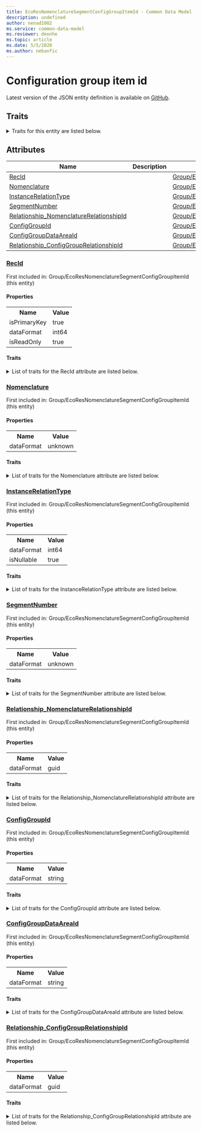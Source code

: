 ```yaml
---
title: EcoResNomenclatureSegmentConfigGroupItemId - Common Data Model | Microsoft Docs
description: undefined
author: nenad1002
ms.service: common-data-model
ms.reviewer: deonhe
ms.topic: article
ms.date: 5/5/2020
ms.author: nebanfic
---
```


# Configuration group item id

  
 Latest version of the JSON entity definition is available on <a href="https://github.com/Microsoft/CDM/tree/master/schemaDocuments/core/operationsCommon/Tables/SupplyChain/ProductInformationManagement/Group/EcoResNomenclatureSegmentConfigGroupItemId.cdm.json" target="_blank">GitHub</a>.  

## Traits

<details>
<summary>Traits for this entity are listed below.  
</summary>

**is.identifiedBy**  
  names a specifc identity attribute to use with an entity  <table><tr><th>Parameter</th><th>Value</th><th>Data type</th><th>Explanation</th></tr><tr><td>attribute</td><td>[EcoResNomenclatureSegmentConfigGroupItemId/(resolvedAttributes)/RecId](#RecId)</td><td>attribute</td><td></td></tr></table>

**is.CDM.entityVersion**  
  <table><tr><th>Parameter</th><th>Value</th><th>Data type</th><th>Explanation</th></tr><tr><td>versionNumber</td><td>"1.0.0"</td><td>string</td><td>semantic version number of the entity</td></tr></table>

**is.application.releaseVersion**  
  <table><tr><th>Parameter</th><th>Value</th><th>Data type</th><th>Explanation</th></tr><tr><td>releaseVersion</td><td>"10.0.13.0"</td><td>string</td><td>semantic version number of the application introducing this entity</td></tr></table>

**is.localized.displayedAs**  
  Holds the list of language specific display text for an object.  <table><tr><th>Parameter</th><th>Value</th><th>Data type</th><th>Explanation</th></tr><tr><td>localizedDisplayText</td><td><table><tr><th>languageTag</th><th>displayText</th></tr><tr><td>en</td><td>Nomenclature segment</td></tr><tr><td>en</td><td>Configuration group item id</td></tr></table></td><td>entity</td><td>a reference to the constant entity holding the list of localized text</td></tr></table>

</details>

## Attributes

|Name|Description|First Included in Instance|
|---|---|---|
|[RecId](#RecId)||<a href="EcoResNomenclatureSegmentConfigGroupItemId.md" target="_blank">Group/EcoResNomenclatureSegmentConfigGroupItemId</a>|
|[Nomenclature](#Nomenclature)||<a href="EcoResNomenclatureSegmentConfigGroupItemId.md" target="_blank">Group/EcoResNomenclatureSegmentConfigGroupItemId</a>|
|[InstanceRelationType](#InstanceRelationType)||<a href="EcoResNomenclatureSegmentConfigGroupItemId.md" target="_blank">Group/EcoResNomenclatureSegmentConfigGroupItemId</a>|
|[SegmentNumber](#SegmentNumber)||<a href="EcoResNomenclatureSegmentConfigGroupItemId.md" target="_blank">Group/EcoResNomenclatureSegmentConfigGroupItemId</a>|
|[Relationship_NomenclatureRelationshipId](#Relationship_NomenclatureRelationshipId)||<a href="EcoResNomenclatureSegmentConfigGroupItemId.md" target="_blank">Group/EcoResNomenclatureSegmentConfigGroupItemId</a>|
|[ConfigGroupId](#ConfigGroupId)||<a href="EcoResNomenclatureSegmentConfigGroupItemId.md" target="_blank">Group/EcoResNomenclatureSegmentConfigGroupItemId</a>|
|[ConfigGroupDataAreaId](#ConfigGroupDataAreaId)||<a href="EcoResNomenclatureSegmentConfigGroupItemId.md" target="_blank">Group/EcoResNomenclatureSegmentConfigGroupItemId</a>|
|[Relationship_ConfigGroupRelationshipId](#Relationship_ConfigGroupRelationshipId)||<a href="EcoResNomenclatureSegmentConfigGroupItemId.md" target="_blank">Group/EcoResNomenclatureSegmentConfigGroupItemId</a>|

### <a href=#RecId name="RecId">RecId</a>

First included in: Group/EcoResNomenclatureSegmentConfigGroupItemId (this entity)  

#### Properties

<table><tr><th>Name</th><th>Value</th></tr><tr><td>isPrimaryKey</td><td>true</td></tr><tr><td>dataFormat</td><td>int64</td></tr><tr><td>isReadOnly</td><td>true</td></tr></table>

#### Traits

<details>
<summary>List of traits for the RecId attribute are listed below.</summary>

**is.dataFormat.integer**  
**is.dataFormat.big**  
**is.identifiedBy**  
names a specifc identity attribute to use with an entity  <table><tr><th>Parameter</th><th>Value</th><th>Data type</th><th>Explanation</th></tr><tr><td>attribute</td><td>[EcoResNomenclatureSegmentConfigGroupItemId/(resolvedAttributes)/RecId](#RecId)</td><td>attribute</td><td></td></tr></table>

**is.readOnly**  
**is.dataFormat.integer**  
**is.dataFormat.big**  
</details>

### <a href=#Nomenclature name="Nomenclature">Nomenclature</a>

First included in: Group/EcoResNomenclatureSegmentConfigGroupItemId (this entity)  

#### Properties

<table><tr><th>Name</th><th>Value</th></tr><tr><td>dataFormat</td><td>unknown</td></tr></table>

#### Traits

<details>
<summary>List of traits for the Nomenclature attribute are listed below.</summary>

</details>

### <a href=#InstanceRelationType name="InstanceRelationType">InstanceRelationType</a>

First included in: Group/EcoResNomenclatureSegmentConfigGroupItemId (this entity)  

#### Properties

<table><tr><th>Name</th><th>Value</th></tr><tr><td>dataFormat</td><td>int64</td></tr><tr><td>isNullable</td><td>true</td></tr></table>

#### Traits

<details>
<summary>List of traits for the InstanceRelationType attribute are listed below.</summary>

**is.dataFormat.integer**  
**is.dataFormat.big**  
**is.nullable**  
The attribute value may be set to NULL.  

**is.dataFormat.integer**  
**is.dataFormat.big**  
</details>

### <a href=#SegmentNumber name="SegmentNumber">SegmentNumber</a>

First included in: Group/EcoResNomenclatureSegmentConfigGroupItemId (this entity)  

#### Properties

<table><tr><th>Name</th><th>Value</th></tr><tr><td>dataFormat</td><td>unknown</td></tr></table>

#### Traits

<details>
<summary>List of traits for the SegmentNumber attribute are listed below.</summary>

</details>

### <a href=#Relationship_NomenclatureRelationshipId name="Relationship_NomenclatureRelationshipId">Relationship_NomenclatureRelationshipId</a>

First included in: Group/EcoResNomenclatureSegmentConfigGroupItemId (this entity)  

#### Properties

<table><tr><th>Name</th><th>Value</th></tr><tr><td>dataFormat</td><td>guid</td></tr></table>

#### Traits

<details>
<summary>List of traits for the Relationship_NomenclatureRelationshipId attribute are listed below.</summary>

**is.dataFormat.character**  
**is.dataFormat.big**  
**is.dataFormat.array**  
**is.dataFormat.guid**  
**means.identity.entityId**  
**is.linkedEntity.identifier**  
Marks the attribute(s) that hold foreign key references to a linked (used as an attribute) entity. This attribute is added to the resolved entity to enumerate the referenced entities.  <table><tr><th>Parameter</th><th>Value</th><th>Data type</th><th>Explanation</th></tr><tr><td>entityReferences</td><td><table><tr><th>entityReference</th><th>attributeReference</th></tr><tr><td><a href="../Miscellaneous/EcoResNomenclature.md" target="_blank">/core/operationsCommon/Tables/SupplyChain/ProductInformationManagement/Miscellaneous/EcoResNomenclature.cdm.json/EcoResNomenclature</a></td><td><a href="../Miscellaneous/EcoResNomenclature.md#RecId" target="_blank">RecId</a></td></tr></table></td><td>entity</td><td>a reference to the constant entity holding the list of entity references</td></tr></table>

**is.dataFormat.guid**  
**is.dataFormat.character**  
**is.dataFormat.array**  
</details>

### <a href=#ConfigGroupId name="ConfigGroupId">ConfigGroupId</a>

First included in: Group/EcoResNomenclatureSegmentConfigGroupItemId (this entity)  

#### Properties

<table><tr><th>Name</th><th>Value</th></tr><tr><td>dataFormat</td><td>string</td></tr></table>

#### Traits

<details>
<summary>List of traits for the ConfigGroupId attribute are listed below.</summary>

**is.dataFormat.character**  
**is.dataFormat.big**  
**is.dataFormat.array**  
**is.dataFormat.character**  
**is.dataFormat.array**  
</details>

### <a href=#ConfigGroupDataAreaId name="ConfigGroupDataAreaId">ConfigGroupDataAreaId</a>

First included in: Group/EcoResNomenclatureSegmentConfigGroupItemId (this entity)  

#### Properties

<table><tr><th>Name</th><th>Value</th></tr><tr><td>dataFormat</td><td>string</td></tr></table>

#### Traits

<details>
<summary>List of traits for the ConfigGroupDataAreaId attribute are listed below.</summary>

**is.dataFormat.character**  
**is.dataFormat.big**  
**is.dataFormat.array**  
**is.dataFormat.character**  
**is.dataFormat.array**  
</details>

### <a href=#Relationship_ConfigGroupRelationshipId name="Relationship_ConfigGroupRelationshipId">Relationship_ConfigGroupRelationshipId</a>

First included in: Group/EcoResNomenclatureSegmentConfigGroupItemId (this entity)  

#### Properties

<table><tr><th>Name</th><th>Value</th></tr><tr><td>dataFormat</td><td>guid</td></tr></table>

#### Traits

<details>
<summary>List of traits for the Relationship_ConfigGroupRelationshipId attribute are listed below.</summary>

**is.dataFormat.character**  
**is.dataFormat.big**  
**is.dataFormat.array**  
**is.dataFormat.guid**  
**means.identity.entityId**  
**is.linkedEntity.identifier**  
Marks the attribute(s) that hold foreign key references to a linked (used as an attribute) entity. This attribute is added to the resolved entity to enumerate the referenced entities.  <table><tr><th>Parameter</th><th>Value</th><th>Data type</th><th>Explanation</th></tr><tr><td>entityReferences</td><td><table><tr><th>entityReference</th><th>attributeReference</th></tr><tr><td><a href="ConfigGroup.md" target="_blank">/core/operationsCommon/Tables/SupplyChain/ProductInformationManagement/Group/ConfigGroup.cdm.json/ConfigGroup</a></td><td><a href="ConfigGroup.md#RecId" target="_blank">RecId</a></td></tr></table></td><td>entity</td><td>a reference to the constant entity holding the list of entity references</td></tr></table>

**is.dataFormat.guid**  
**is.dataFormat.character**  
**is.dataFormat.array**  
</details>
